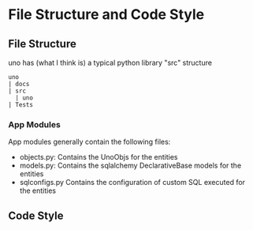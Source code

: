 # File Structure and Code Style

## File Structure

uno has (what I think is) a typical python library "src" structure

    uno
    | docs
    | src
      | uno
    | Tests

### App Modules

App modules generally contain the following files:

- objects.py: Contains the UnoObjs for the entities
- models.py:  Contains the sqlalchemy DeclarativeBase models for the entities
- sqlconfigs.py Contains the configuration of custom SQL executed for the entities

## Code Style
